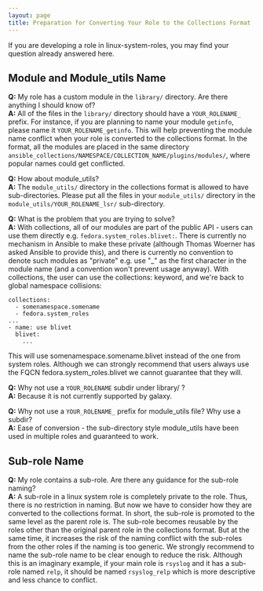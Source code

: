 ```yaml
---
layout: page
title: Preparation for Converting Your Role to the Collections Format
---
```


If you are developing a role in linux-system-roles, you may find your question already answered here.

## Module and Module_utils Name

<b>Q:</b> My role has a custom module in the `library/` directory. Are there anything I should know of?<br>
<b>A:</b> All of the files in the `library/` directory should have a `YOUR_ROLENAME_` prefix. For instance, if you are planning to name your module `getinfo`, please name it `YOUR_ROLENAME_getinfo`. This will help preventing the module name conflict when your role is converted to the collections format. In the format, all the modules are placed in the same directory `ansible_collections/NAMESPACE/COLLECTION_NAME/plugins/modules/`, where popular names could get conflicted.

<b>Q:</b> How about module_utils?<br>
<b>A:</b> The `module_utils/` directory in the collections format is allowed to have sub-directories. Please put all the files in your `module_utils/` directory in the `module_utils/YOUR_ROLENAME_lsr/` sub-directory.

<b>Q:</b> What is the problem that you are trying to solve?<br>
<b>A:</b> With collections, all of our modules are part of the public API - users can use them directly e.g. `fedora.system_roles.blivet:`. There is currently no mechanism in Ansible to make these private (although Thomas Woerner has asked Ansible to provide this), and there is currently no convention to denote such modules as "private" e.g. use "_" as the first character in the module name (and a convention won't prevent usage anyway).
With collections, the user can use the collections: keyword, and we're back to global namespace collisions:

```
collections:
  - somenamespace.somename
  - fedora.system_roles
...
- name: use blivet
  blivet:
    ...
```

This will use somenamespace.somename.blivet instead of the one from system roles. Although we can strongly recommend that users always use the FQCN fedora.system_roles.blivet we cannot guarantee that they will.

<b>Q:</b> Why not use a `YOUR_ROLENAME` subdir under library/ ?<br>
<b>A:</b> Because it is not currently supported by galaxy.

<b>Q:</b> Why not use a `YOUR_ROLENAME_` prefix for module_utils file? Why use a subdir?<br>
<b>A:</b> Ease of conversion - the sub-directory style module_utils have been used in multiple roles and guaranteed to work.

## Sub-role Name

<b>Q:</b> My role contains a sub-role. Are there any guidance for the sub-role naming?<br>
<b>A:</b> A sub-role in a linux system role is completely private to the role. Thus, there is no restriction in naming. But now we have to consider how they are converted to the collections format. In short, the sub-role is promoted to the same level as the parent role is. The sub-role becomes reusable by the roles other than the original parent role in the collections format. But at the same time, it increases the risk of the naming conflict with the sub-roles from the other roles if the naming is too generic. We strongly recommend to name the sub-role name to be clear enough to reduce the risk. Although this is an imaginary example, if your main role is `rsyslog` and it has a sub-role named `relp`, it should be named `rsyslog_relp` which is more descriptive and less chance to conflict.

